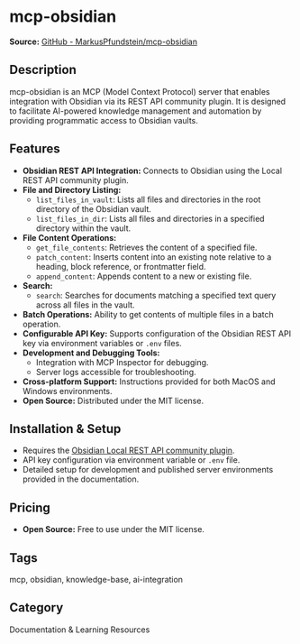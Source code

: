 # mcp-obsidian

**Source:** [GitHub - MarkusPfundstein/mcp-obsidian](https://github.com/MarkusPfundstein/mcp-obsidian)

## Description
mcp-obsidian is an MCP (Model Context Protocol) server that enables integration with Obsidian via its REST API community plugin. It is designed to facilitate AI-powered knowledge management and automation by providing programmatic access to Obsidian vaults.

## Features
- **Obsidian REST API Integration:** Connects to Obsidian using the Local REST API community plugin.
- **File and Directory Listing:**
  - `list_files_in_vault`: Lists all files and directories in the root directory of the Obsidian vault.
  - `list_files_in_dir`: Lists all files and directories in a specified directory within the vault.
- **File Content Operations:**
  - `get_file_contents`: Retrieves the content of a specified file.
  - `patch_content`: Inserts content into an existing note relative to a heading, block reference, or frontmatter field.
  - `append_content`: Appends content to a new or existing file.
- **Search:**
  - `search`: Searches for documents matching a specified text query across all files in the vault.
- **Batch Operations:** Ability to get contents of multiple files in a batch operation.
- **Configurable API Key:** Supports configuration of the Obsidian REST API key via environment variables or `.env` files.
- **Development and Debugging Tools:**
  - Integration with MCP Inspector for debugging.
  - Server logs accessible for troubleshooting.
- **Cross-platform Support:** Instructions provided for both MacOS and Windows environments.
- **Open Source:** Distributed under the MIT license.

## Installation & Setup
- Requires the [Obsidian Local REST API community plugin](https://github.com/coddingtonbear/obsidian-local-rest-api).
- API key configuration via environment variable or `.env` file.
- Detailed setup for development and published server environments provided in the documentation.

## Pricing
- **Open Source:** Free to use under the MIT license.

## Tags
mcp, obsidian, knowledge-base, ai-integration

## Category
Documentation & Learning Resources
